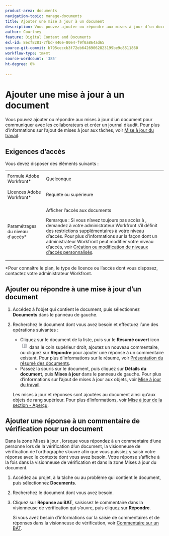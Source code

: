 ```yaml
---
product-area: documents
navigation-topic: manage-documents
title: Ajouter une mise à jour à un document
description: Vous pouvez ajouter ou répondre aux mises à jour d’un document pour communiquer avec les collaborateurs et créer un journal d’audit. Pour plus d’informations sur l’ajout de mises à jour aux tâches, voir Mise à jour du travail.
author: Courtney
feature: Digital Content and Documents
exl-id: 8ecf8281-7fbd-446e-80e4-f9f0a864ad65
source-git-commit: b795ceccb3f72eb64269062823199be9c8511860
workflow-type: tm+mt
source-wordcount: '385'
ht-degree: 0%

---
```


# Ajouter une mise à jour à un document

Vous pouvez ajouter ou répondre aux mises à jour d’un document pour communiquer avec les collaborateurs et créer un journal d’audit. Pour plus d’informations sur l’ajout de mises à jour aux tâches, voir [Mise à jour du travail](../../workfront-basics/updating-work-items-and-viewing-updates/update-work.md).

## Exigences d’accès

Vous devez disposer des éléments suivants :

<table style="table-layout:auto"> 
 <col> 
 <col> 
 <tbody> 
  <tr> 
   <td role="rowheader">Formule Adobe Workfront*</td> 
   <td> <p> Quelconque</p> </td> 
  </tr> 
  <tr> 
   <td role="rowheader">Licences Adobe Workfront*</td> 
   <td> <p>Requête ou supérieure</p> </td> 
  </tr> 
  <tr> 
   <td role="rowheader">Paramétrages du niveau d'accès*</td> 
   <td> <p>Afficher l’accès aux documents</p> <p>Remarque : Si vous n’avez toujours pas accès à , demandez à votre administrateur Workfront s’il définit des restrictions supplémentaires à votre niveau d’accès. Pour plus d’informations sur la façon dont un administrateur Workfront peut modifier votre niveau d’accès, voir <a href="../../administration-and-setup/add-users/configure-and-grant-access/create-modify-access-levels.md" class="MCXref xref">Création ou modification de niveaux d’accès personnalisés</a>.</p> </td> 
  </tr> 
 </tbody> 
</table>

&#42;Pour connaître le plan, le type de licence ou l’accès dont vous disposez, contactez votre administrateur Workfront.

## Ajouter ou répondre à une mise à jour d’un document

1. Accédez à l’objet qui contient le document, puis sélectionnez **Documents** dans le panneau de gauche.
1. Recherchez le document dont vous avez besoin et effectuez l’une des opérations suivantes :

   * Cliquez sur le document de la liste, puis sur le **Résumé ouvert** icon ![](assets/qs-summary-in-new-toolbar-small.png) dans le coin supérieur droit, ajoutez un nouveau commentaire, ou cliquez sur **Répondre** pour ajouter une réponse à un commentaire existant. Pour plus d’informations sur le résumé, voir [Présentation du résumé des documents](../../documents/managing-documents/summary-for-documents.md).
   * Passez la souris sur le document, puis cliquez sur **Détails du document**, puis **Mises à jour** dans le panneau de gauche.
Pour plus d’informations sur l’ajout de mises à jour aux objets, voir [Mise à jour du travail](../../workfront-basics/updating-work-items-and-viewing-updates/update-work.md).

   Les mises à jour et réponses sont ajoutées au document ainsi qu’aux objets de rang supérieur. Pour plus d’informations, voir [Mise à jour de la section - Aperçu](../../workfront-basics/updating-work-items-and-viewing-updates/updates-tab-overview.md).


## Ajouter une réponse à un commentaire de vérification pour un document

Dans la zone Mises à jour , lorsque vous répondez à un commentaire d’une personne lors de la vérification d’un document, la visionneuse de vérification de l’orthographe s’ouvre afin que vous puissiez y saisir votre réponse avec le contexte dont vous avez besoin. Votre réponse s’affiche à la fois dans la visionneuse de vérification et dans la zone Mises à jour du document.

1. Accédez au projet, à la tâche ou au problème qui contient le document, puis sélectionnez **Documents**.
1. Recherchez le document dont vous avez besoin.

1. Cliquez sur **Réponse au BAT**, saisissez le commentaire dans la visionneuse de vérification qui s’ouvre, puis cliquez sur **Répondre**.

   Si vous avez besoin d’informations sur la saisie de commentaires et de réponses dans la visionneuse de vérification, voir [Commentaire sur un BAT](../../review-and-approve-work/proofing/reviewing-proofs-within-workfront/comment-on-a-proof/comment-on-proof-1.md).
